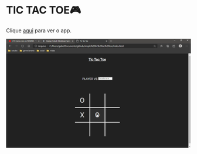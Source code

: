 # TIC TAC TOE🎮

Clique [aqui](https://gabrielssprog.github.io/tic-tac-toe/) para ver o app.

<img src="./public/filme.gif"/>
